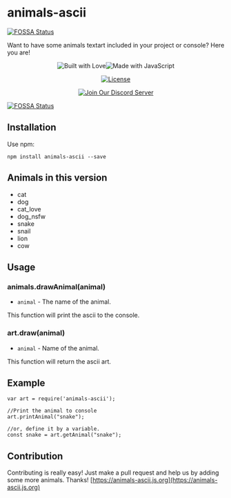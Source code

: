 # animals-ascii
[![FOSSA Status](https://app.fossa.io/api/projects/git%2Bgithub.com%2FNeotiDev%2Fanimals-ascii.svg?type=shield)](https://app.fossa.io/projects/git%2Bgithub.com%2FNeotiDev%2Fanimals-ascii?ref=badge_shield)

Want to have some animals textart included in your project or console? Here you are!


<div align="center">

  <p>
<img src="https://forthebadge.com/images/badges/built-with-love.svg" alt="Built with Love"><!--
--><img src="https://forthebadge.com/images/badges/made-with-javascript.svg" alt="Made with JavaScript">
  </p>


<p>
  <a href="https://github.com/NeotiDev/animals-ascii/blob/master/LICENSE"><img src="https://img.shields.io/github/license/NeotiDev/animals-ascii.svg?style=for-the-badge" alt="License"></a>
  </p>
  
  <p>
    <p>
    <a href="https://discord.gg/NqMA6xC"><img src="https://discordapp.com/api/guilds/478157155279699971/widget.png?style=banner2" alt="Join Our Discord Server"/></a>
  </p>
  </div>



[![FOSSA Status](https://app.fossa.io/api/projects/git%2Bgithub.com%2FNeotiDev%2Fanimals-ascii.svg?type=large)](https://app.fossa.io/projects/git%2Bgithub.com%2FNeotiDev%2Fanimals-ascii?ref=badge_large)

## Installation
Use npm:
```
npm install animals-ascii --save
```

## Animals in this version
* cat
* dog
* cat_love
* dog_nsfw
* snake
* snail
* lion
* cow

## Usage

### animals.drawAnimal(animal)
* `animal` - The name of the animal.

This function will print the ascii to the console.

### art.draw(animal)
* `animal` - Name of the animal.

This function will return the ascii art.

## Example
```
var art = require('animals-ascii');

//Print the animal to console
art.printAnimal("snake");

//or, define it by a variable.
const snake = art.getAnimal("snake");
```

## Contribution
Contributing is really easy! Just make a pull request and help us by adding some more animals. Thanks!
[https://animals-ascii.js.org](https://animals-ascii.js.org)
